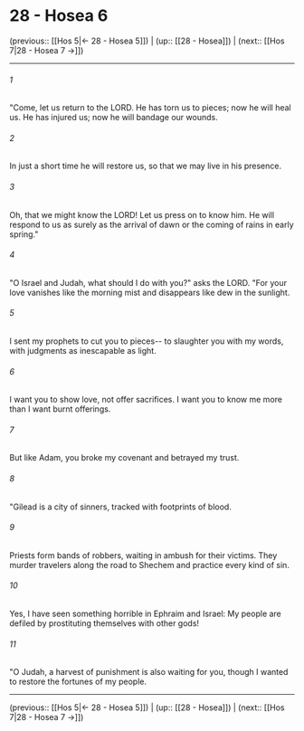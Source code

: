 # 28 - Hosea 6

(previous:: [[Hos 5|← 28 - Hosea 5]]) | (up:: [[28 - Hosea]]) | (next:: [[Hos 7|28 - Hosea 7 →]])

***


###### 1 
"Come, let us return to the LORD. He has torn us to pieces; now he will heal us. He has injured us; now he will bandage our wounds. 

###### 2 
In just a short time he will restore us, so that we may live in his presence. 

###### 3 
Oh, that we might know the LORD! Let us press on to know him. He will respond to us as surely as the arrival of dawn or the coming of rains in early spring." 

###### 4 
"O Israel and Judah, what should I do with you?" asks the LORD. "For your love vanishes like the morning mist and disappears like dew in the sunlight. 

###### 5 
I sent my prophets to cut you to pieces-- to slaughter you with my words, with judgments as inescapable as light. 

###### 6 
I want you to show love, not offer sacrifices. I want you to know me more than I want burnt offerings. 

###### 7 
But like Adam, you broke my covenant and betrayed my trust. 

###### 8 
"Gilead is a city of sinners, tracked with footprints of blood. 

###### 9 
Priests form bands of robbers, waiting in ambush for their victims. They murder travelers along the road to Shechem and practice every kind of sin. 

###### 10 
Yes, I have seen something horrible in Ephraim and Israel: My people are defiled by prostituting themselves with other gods! 

###### 11 
"O Judah, a harvest of punishment is also waiting for you, though I wanted to restore the fortunes of my people.

***

(previous:: [[Hos 5|← 28 - Hosea 5]]) | (up:: [[28 - Hosea]]) | (next:: [[Hos 7|28 - Hosea 7 →]])
